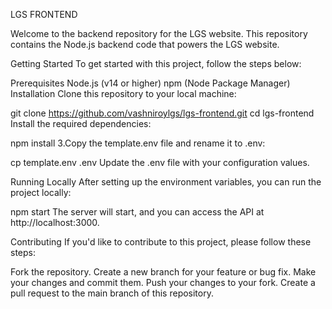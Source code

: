 LGS FRONTEND

Welcome to the backend repository for the LGS website. This repository contains the Node.js backend code that powers the LGS website.

Getting Started
To get started with this project, follow the steps below:

Prerequisites
Node.js (v14 or higher)
npm (Node Package Manager)
Installation
Clone this repository to your local machine:

git clone https://github.com/vashniroylgs/lgs-frontend.git
cd lgs-frontend
Install the required dependencies:

npm install
3.Copy the template.env file and rename it to .env:

cp template.env .env
Update the .env file with your configuration values.

Running Locally
After setting up the environment variables, you can run the project locally:

npm start
The server will start, and you can access the API at http://localhost:3000.

Contributing
If you'd like to contribute to this project, please follow these steps:

Fork the repository.
Create a new branch for your feature or bug fix.
Make your changes and commit them.
Push your changes to your fork.
Create a pull request to the main branch of this repository.
